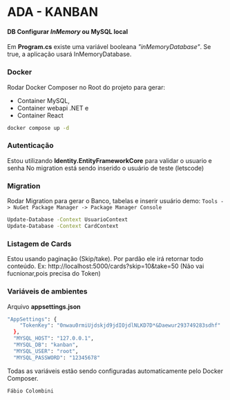 # ADA - KANBAN
#### DB Configurar _InMemory_ ou MySQL local
Em **Program.cs** existe uma variável booleana _"inMemoryDatabase"_. Se true, a aplicação usará InMemoryDatabase.

### Docker
Rodar Docker Composer no Root do projeto para gerar: 
- Container MySQL, 
- Container webapi .NET e 
- Container React
```sh
docker compose up -d 
```
### Autenticação
Estou utilizando **Identity.EntityFrameworkCore** para validar o usuario e senha
No migration está sendo inserido o usuário de teste (letscode)

### Migration
Rodar Migration para gerar o Banco, tabelas e inserir usuário demo:
`Tools -> NuGet Package Manager -> Package Manager Console`
```sh
Update-Database -Context UsuarioContext
Update-Database -Context CardContext
```
###  Listagem de Cards
Estou usando paginação (Skip/take). Por pardão ele irá retornar todo conteúdo.
Ex: http://localhost:5000/cards?skip=10&take=50 (Não vai fucnionar,pois precisa do Token)

###  Variáveis de ambientes
Arquivo **appsettings.json**
```sh
"AppSettings": {
    "TokenKey": "0nwau0rmiUjdskjd9jdIOjdlNLKD7D*&Daewur293749283sdhf"
  },
  "MYSQL_HOST": "127.0.0.1",
  "MYSQL_DB": "kanban",
  "MYSQL_USER": "root",
  "MYSQL_PASSWORD": "12345678"
```
Todas as variáveis estão sendo configuradas automaticamente pelo Docker Composer.

`Fábio Colombini`

[//]: # (These are reference links) 
[Paginacao]: <http://localhost:5000/cards?skip=10&take=50>
